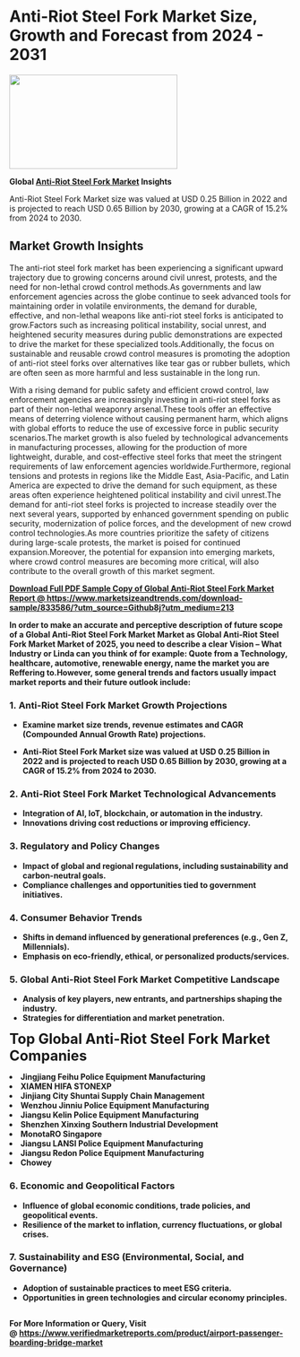 <H1>Anti-Riot Steel Fork Market Size, Growth and Forecast from 2024 - 2031</H1><img class="aligncenter size-medium wp-image-584254" src="https://thirdeyenews.in/wp-content/uploads/2024/09/Global-Market-Research-300x168.jpeg" alt="" width="300" height="168" /><p><strong>Global&nbsp;<a href="https://www.marketsizeandtrends.com/download-sample/833586/?utm_source=Github8j?utm_medium=213">Anti-Riot Steel Fork Market</a> Insights</strong></p><p>Anti-Riot Steel Fork Market size was valued at USD 0.25 Billion in 2022 and is projected to reach USD 0.65 Billion by 2030, growing at a CAGR of 15.2% from 2024 to 2030.</p><p><h2>Market Growth Insights</h2> <p>The anti-riot steel fork market has been experiencing a significant upward trajectory due to growing concerns around civil unrest, protests, and the need for non-lethal crowd control methods.As governments and law enforcement agencies across the globe continue to seek advanced tools for maintaining order in volatile environments, the demand for durable, effective, and non-lethal weapons like anti-riot steel forks is anticipated to grow.Factors such as increasing political instability, social unrest, and heightened security measures during public demonstrations are expected to drive the market for these specialized tools.Additionally, the focus on sustainable and reusable crowd control measures is promoting the adoption of anti-riot steel forks over alternatives like tear gas or rubber bullets, which are often seen as more harmful and less sustainable in the long run.</p> <p><strong><a href="#"></a></strong></p> <p>With a rising demand for public safety and efficient crowd control, law enforcement agencies are increasingly investing in anti-riot steel forks as part of their non-lethal weaponry arsenal.These tools offer an effective means of deterring violence without causing permanent harm, which aligns with global efforts to reduce the use of excessive force in public security scenarios.The market growth is also fueled by technological advancements in manufacturing processes, allowing for the production of more lightweight, durable, and cost-effective steel forks that meet the stringent requirements of law enforcement agencies worldwide.Furthermore, regional tensions and protests in regions like the Middle East, Asia-Pacific, and Latin America are expected to drive the demand for such equipment, as these areas often experience heightened political instability and civil unrest.The demand for anti-riot steel forks is projected to increase steadily over the next several years, supported by enhanced government spending on public security, modernization of police forces, and the development of new crowd control technologies.As more countries prioritize the safety of citizens during large-scale protests, the market is poised for continued expansion.Moreover, the potential for expansion into emerging markets, where crowd control measures are becoming more critical, will also contribute to the overall growth of this market segment.</p> <p><strong><a href="#"></p><p><span class=""><strong>Download Full PDF Sample Copy of Global Anti-Riot Steel Fork Market Report</strong> @ <a href="https://www.marketsizeandtrends.com/download-sample/833586/?utm_source=Github8j?utm_medium=213" target="_blank">https://www.marketsizeandtrends.com/download-sample/833586/?utm_source=Github8j?utm_medium=213</a></span></p><p>In order to make an accurate and perceptive description of future scope of a Global&nbsp;Anti-Riot Steel Fork Market Market as Global&nbsp;Anti-Riot Steel Fork Market Market of 2025, you need to describe a clear Vision &ndash; What Industry or Linda can you think of for example: Quote from a Technology, healthcare, automotive, renewable energy, name the market you are Reffering to.However, some general trends and factors usually impact market reports and their future outlook include:</p><h3>1.&nbsp;<strong>Anti-Riot Steel Fork Market Growth Projections</strong></h3><ul><li>Examine market size trends, revenue estimates and CAGR (Compounded Annual Growth Rate) projections.</li><li><p>Anti-Riot Steel Fork Market size was valued at USD 0.25 Billion in 2022 and is projected to reach USD 0.65 Billion by 2030, growing at a CAGR of 15.2% from 2024 to 2030.</p></li></ul><h3>2.&nbsp;<strong>Anti-Riot Steel Fork Market Technological Advancements</strong></h3><ul><li>Integration of AI, IoT, blockchain, or automation in the industry.</li><li>Innovations driving cost reductions or improving efficiency.</li></ul><h3>3.&nbsp;<strong>Regulatory and Policy Changes</strong></h3><ul><li>Impact of global and regional regulations, including sustainability and carbon-neutral goals.</li><li>Compliance challenges and opportunities tied to government initiatives.</li></ul><h3>4.&nbsp;<strong>Consumer Behavior Trends</strong></h3><ul><li>Shifts in demand influenced by generational preferences (e.g., Gen Z, Millennials).</li><li>Emphasis on eco-friendly, ethical, or personalized products/services.</li></ul><h3>5.&nbsp;<strong>Global Anti-Riot Steel Fork Market Competitive Landscape</strong></h3><ul><li>Analysis of key players, new entrants, and partnerships shaping the industry.</li><li>Strategies for differentiation and market penetration.</li></ul><p data-pm-slice="1 1 []"><span style="color: inherit; font-family: inherit; font-size: 25px;">Top Global Anti-Riot Steel Fork Market Companies</span></p><div class="" data-test-id=""><p><li>Jingjiang Feihu Police Equipment Manufacturing</li><li> XIAMEN HIFA STONEXP</li><li> Jinjiang City Shuntai Supply Chain Management</li><li> Wenzhou Jinniu Police Equipment Manufacturing</li><li> Jiangsu Kelin Police Equipment Manufacturing</li><li> Shenzhen Xinxing Southern Industrial Development</li><li> MonotaRO Singapore</li><li> Jiangsu LANSI Police Equipment Manufacturing</li><li> Jiangsu Redon Police Equipment Manufacturing</li><li> Chowey</li></p></div><h3>6.&nbsp;<strong>Economic and Geopolitical Factors</strong></h3><ul><li>Influence of global economic conditions, trade policies, and geopolitical events.</li><li>Resilience of the market to inflation, currency fluctuations, or global crises.</li></ul><h3>7.&nbsp;<strong>Sustainability and ESG (Environmental, Social, and Governance)</strong></h3><ul><li>Adoption of sustainable practices to meet ESG criteria.</li><li>Opportunities in green technologies and circular economy principles.</li></ul><h2><strong style="font-size: 14px;">For More Information or Query, Visit @&nbsp;</strong><a style="background-color: #ffffff; font-size: 14px;" href="https://www.marketsizeandtrends.com/report/anti-riot-steel-fork-market/" target="_blank">https://www.verifiedmarketreports.com/product/airport-passenger-boarding-bridge-market</a></h2>